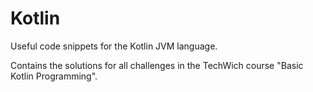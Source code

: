 # Kotlin
Useful code snippets for the Kotlin JVM language.

Contains the solutions for all challenges in the TechWich course "Basic Kotlin Programming".
